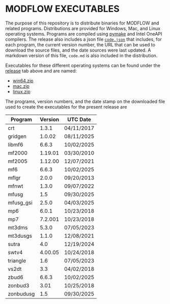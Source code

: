 # MODFLOW EXECUTABLES

The purpose of this repository is to distribute binaries for MODFLOW and related programs. Distributions are provided for Windows, Mac, and Linux operating systems. Programs are compiled using [pymake](https://github.com/modflowpy/pymake) and Intel OneAPI compilers. The release also includes a json file [`code.json`](https://github.com/MODFLOW-ORG/executables/releases/latest/download/code.json) that includes, for each program, the current version number, the URL that can be used to download the source files, and the date sources were last updated. A markdown version of this file, `code.md` is also included in the distribution.

Executables for these different operating systems can be found under the [release](https://github.com/MODFLOW-ORG/executables/releases) tab above and are named:

* [win64.zip](https://github.com/MODFLOW-ORG/executables/releases/latest/download/win64.zip)
* [mac.zip](https://github.com/MODFLOW-ORG/executables/releases/latest/download/mac.zip)
* [linux.zip](https://github.com/MODFLOW-ORG/executables/releases/latest/download/linux.zip)

The programs, version numbers, and the date stamp on the downloaded file used to create the executables for the present release are

| Program | Version | UTC Date |
| ------- | ------- | ---- |
| crt | 1.3.1 | 04/11/2017 |
| gridgen | 1.0.02 | 08/11/2025 |
| libmf6 | 6.6.3 | 10/02/2025 |
| mf2000 | 1.19.01 | 03/30/2010 |
| mf2005 | 1.12.00 | 12/07/2021 |
| mf6 | 6.6.3 | 10/02/2025 |
| mflgr | 2.0.0 | 09/20/2013 |
| mfnwt | 1.3.0 | 09/07/2022 |
| mfusg | 1.5 | 09/30/2025 |
| mfusg_gsi | 2.5.0 | 04/03/2025 |
| mp6 | 6.0.1 | 10/23/2018 |
| mp7 | 7.2.001 | 10/23/2018 |
| mt3dms | 5.3.0 | 07/05/2023 |
| mt3dusgs | 1.1.0 | 12/08/2021 |
| sutra | 4.0 | 12/19/2024 |
| swtv4 | 4.00.05 | 10/24/2018 |
| triangle | 1.6 | 07/05/2023 |
| vs2dt | 3.3 | 04/02/2018 |
| zbud6 | 6.6.3 | 10/02/2025 |
| zonbud3 | 3.01 | 10/25/2018 |
| zonbudusg | 1.5 | 09/30/2025 |
